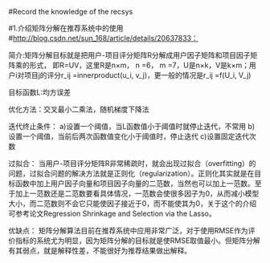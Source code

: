 #Record the knowledge of the recsys

#1.介绍矩阵分解在推荐系统中的使用 
#http://blog.csdn.net/sun_168/article/details/20637833：

简介:矩阵分解目标就是把用户-项目评分矩阵R分解成用户因子矩阵和项目因子矩阵乘的形式，
即R=UV，这里R是n×m， n =6， m =7，U是n×k，V是k×m；用户i对项目j的评分r_ij =innerproduct(u_i, v_j)，更一般的情况是r_ij =f(U_i, V_j)

目标函数L:均方误差

优化方法：交叉最小二乘法，随机梯度下降法

迭代终止条件：
a)设置一个阈值，当L函数值小于阈值时就停止迭代，不常用
b)设置一个阈值，当前后两次函数值变化小于阈值时，停止迭代
c)设置固定迭代次数

过拟合：
当用户-项目评分矩阵R非常稀疏时，就会出现过拟合（overfitting）的问题，过拟合问题的解决方法就是正则化（regularization）。正则化其实就是在目标函数中加上用户因子向量和项目因子向量的二范数，当然也可以加上一范数。至于加上一范数还是二范数要看具体情况，一范数会使很多因子为0，从而减小模型大小，而二范数则不会它只能使因子接近于0，而不能使其为0，关于这个的介绍可参考论文Regression Shrinkage and Selection via the Lasso。

优缺点：
矩阵分解算法目前在推荐系统中应用非常广泛，对于使用RMSE作为评价指标的系统尤为明显，因为矩阵分解的目标就是使RMSE取值最小。但矩阵分解有其弱点，就是解释性差，不能很好为推荐结果做出解释。

